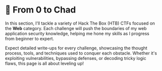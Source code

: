 # 🗿 From 0 to Chad

In this section, I'll tackle a variety of Hack The Box (HTB) CTFs focused on the **Web** category. Each challenge will push the boundaries of my web application security knowledge, helping me hone my skills as I progress from beginner to expert.

Expect detailed write-ups for every challenge, showcasing the thought process, tools, and techniques used to conquer each obstacle. Whether it's exploiting vulnerabilities, bypassing defenses, or decoding tricky logic flaws, this page is all about leveling up!
